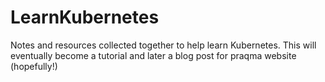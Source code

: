# LearnKubernetes
Notes and resources collected together to help learn Kubernetes. This will eventually become a tutorial and later a blog post for praqma website (hopefully!)
